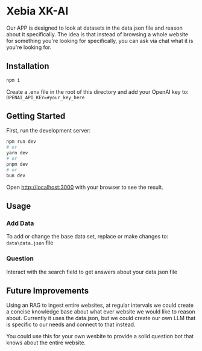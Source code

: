 # Xebia XK-AI
Our APP is designed to look at datasets in the data.json file and reason about it specifically. The idea is that instead of browsing a whole website for something you're looking for specifically, you can ask via chat what it is you're looking for.

## Installation
```bash
npm i
```
Create a .env file in the root of this directory and add your OpenAI key to:
``
OPENAI_API_KEY=#your_key_here
``

## Getting Started

First, run the development server:

```bash
npm run dev
# or
yarn dev
# or
pnpm dev
# or
bun dev
```

Open [http://localhost:3000](http://localhost:3000) with your browser to see the result.

## Usage 

### Add Data
To add or change the base data set, replace or make changes to:
 ``data\data.json`` file

### Question
Interact with the search field to get answers about your data.json file


## Future Improvements
Using an RAG to ingest entire websites, at regular intervals we could create a concise knowledge base about what ever website we would like to reason about. Currently it uses the data.json, but we could create our own LLM that is specific to our needs and connect to that instead.

You could use this for your own wesbite to provide a solid question bot that knows about the entire website.